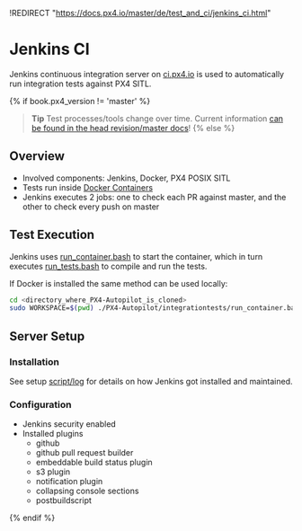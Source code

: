 !REDIRECT "https://docs.px4.io/master/de/test_and_ci/jenkins_ci.html"

# Jenkins CI

Jenkins continuous integration server on [ci.px4.io](http://ci.px4.io/) is used to automatically run integration tests against PX4 SITL.

{% if book.px4_version != 'master' %}

> **Tip** Test processes/tools change over time. Current information [can be found in the head revision/master docs](https://dev.px4.io/master/en/test_and_ci/)! {% else %} <!-- START: details below displayed only in master -->

## Overview

- Involved components: Jenkins, Docker, PX4 POSIX SITL
- Tests run inside [Docker Containers](../test_and_ci/docker.md)
- Jenkins executes 2 jobs: one to check each PR against master, and the other to check every push on master

## Test Execution

Jenkins uses [run_container.bash](https://github.com/PX4/PX4-Autopilot/blob/master/integrationtests/run_container.bash) to start the container, which in turn executes [run_tests.bash](https://github.com/PX4/PX4-Autopilot/blob/master/integrationtests/run_tests.bash) to compile and run the tests.

If Docker is installed the same method can be used locally:

```sh
cd <directory_where_PX4-Autopilot_is_cloned>
sudo WORKSPACE=$(pwd) ./PX4-Autopilot/integrationtests/run_container.bash
```

## Server Setup

### Installation

See setup [script/log](https://github.com/PX4/containers/tree/master/scripts/jenkins) for details on how Jenkins got installed and maintained.

### Configuration

- Jenkins security enabled
- Installed plugins 
    - github
    - github pull request builder
    - embeddable build status plugin
    - s3 plugin
    - notification plugin
    - collapsing console sections
    - postbuildscript

{% endif %} <!-- END: details above displayed only in master -->